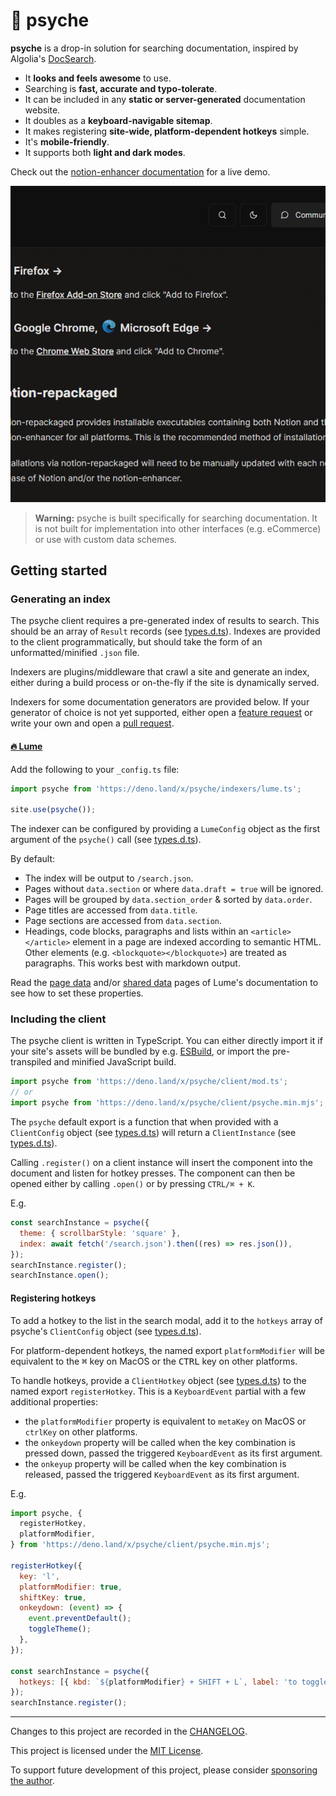 # 🧠 psyche

**psyche** is a drop-in solution for searching documentation,
inspired by Algolia's [DocSearch](https://docsearch.algolia.com/).

- It **looks and feels awesome** to use.
- Searching is **fast, accurate and typo-tolerate**.
- It can be included in any **static or server-generated** documentation website.
- It doubles as a **keyboard-navigable sitemap**.
- It makes registering **site-wide, platform-dependent hotkeys** simple.
- It's **mobile-friendly**.
- It supports both **light and dark modes**.

Check out the [notion-enhancer documentation](http://notion-enhancer.github.io/) for a live demo.

![](psyche.gif)

> **Warning:** psyche is built specifically for searching documentation.
> It is not built for implementation into other interfaces (e.g. eCommerce)
> or use with custom data schemes.

## Getting started

### Generating an index

The psyche client requires a pre-generated index of results to search.
This should be an array of `Result` records (see [types.d.ts](./types.d.ts#L10)).
Indexes are provided to the client programmatically, but should take the
form of an unformatted/minified `.json` file.

Indexers are plugins/middleware that crawl a site and generate an index,
either during a build process or on-the-fly if the site is dynamically served.

Indexers for some documentation generators are provided below.
If your generator of choice is not yet supported, either open a
[feature request](https://github.com/dragonwocky/psyche/issues)
or write your own and open a [pull request](https://github.com/dragonwocky/psyche/pulls).

#### [🔥 Lume](https://lumeland.github.io/)

Add the following to your `_config.ts` file:

```ts
import psyche from 'https://deno.land/x/psyche/indexers/lume.ts';

site.use(psyche());
```

The indexer can be configured by providing a `LumeConfig` object
as the first argument of the `psyche()` call (see [types.d.ts](./types.d.ts#L131)).

By default:

- The index will be output to `/search.json`.
- Pages without `data.section` or where `data.draft = true` will be ignored.
- Pages will be grouped by `data.section_order` & sorted by `data.order`.
- Page titles are accessed from `data.title`.
- Page sections are accessed from `data.section`.
- Headings, code blocks, paragraphs and lists within an `<article></article>` element
  in a page are indexed according to semantic HTML. Other elements (e.g.
  `<blockquote></blockquote>`) are treated as paragraphs. This works best
  with markdown output.

Read the [page data](https://lumeland.github.io/creating-pages/page-data/)
and/or [shared data](https://lumeland.github.io/creating-pages/shared-data/)
pages of Lume's documentation to see how to set these properties.

### Including the client

The psyche client is written in TypeScript. You can either directly import
it if your site's assets will be bundled by e.g. [ESBuild](https://esbuild.github.io/),
or import the pre-transpiled and minified JavaScript build.

```js
import psyche from 'https://deno.land/x/psyche/client/mod.ts';
// or
import psyche from 'https://deno.land/x/psyche/client/psyche.min.mjs';
```

The `psyche` default export is a function that when provided with
a `ClientConfig` object (see [types.d.ts](./types.d.ts#L31)) will
return a `ClientInstance` (see [types.d.ts](./types.d.ts#L107)).

Calling `.register()` on a client instance will insert the component
into the document and listen for hotkey presses. The component can
then be opened either by calling `.open()` or by pressing `CTRL/⌘ + K`.

E.g.

```js
const searchInstance = psyche({
  theme: { scrollbarStyle: 'square' },
  index: await fetch('/search.json').then((res) => res.json()),
});
searchInstance.register();
searchInstance.open();
```

#### Registering hotkeys

To add a hotkey to the list in the search modal,
add it to the `hotkeys` array of psyche's `ClientConfig`
object (see [types.d.ts](./types.d.ts#L31)).

For platform-dependent hotkeys, the named export `platformModifier`
will be equivalent to the <kbd>⌘</kbd> key on MacOS or the <kbd>CTRL</kbd>
key on other platforms.

To handle hotkeys, provide a `ClientHotkey` object (see [types.d.ts](./types.d.ts#L124))
to the named export `registerHotkey`. This is a `KeyboardEvent` partial with a few
additional properties:

- the `platformModifier` property is equivalent to `metaKey` on MacOS
  or `ctrlKey` on other platforms.
- the `onkeydown` property will be called when the key combination is pressed
  down, passed the triggered `KeyboardEvent` as its first argument.
- the `onkeyup` property will be called when the key combination is released,
  passed the triggered `KeyboardEvent` as its first argument.

E.g.

```js
import psyche, {
  registerHotkey,
  platformModifier,
} from 'https://deno.land/x/psyche/client/psyche.min.mjs';

registerHotkey({
  key: 'l',
  platformModifier: true,
  shiftKey: true,
  onkeydown: (event) => {
    event.preventDefault();
    toggleTheme();
  },
});

const searchInstance = psyche({
  hotkeys: [{ kbd: `${platformModifier} + SHIFT + L`, label: 'to toggle theme' }],
});
searchInstance.register();
```

---

Changes to this project are recorded in the [CHANGELOG](CHANGELOG.md).

This project is licensed under the [MIT License](LICENSE).

To support future development of this project, please consider
[sponsoring the author](https://github.com/sponsors/dragonwocky).
